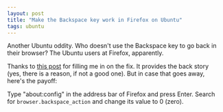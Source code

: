 ```yaml
---
layout: post
title: "Make the Backspace key work in Firefox on Ubuntu"
tags: ubuntu
---
```


Another Ubuntu oddity. Who doesn't use the Backspace key to go back in their browser? The Ubuntu users at Firefox, apparently.

Thanks to [this post](http://embraceubuntu.com/2006/12/21/fix-firefox-backspace-to-take-you-to-the-previous-page/) for filling me in on the fix. It provides the back story (yes, there is a reason, if not a good one). But in case that goes away, here's the payoff:

Type "about:config" in the address bar of Firefox and press Enter. Search for `browser.backspace_action` and change its value to 0 (zero).
